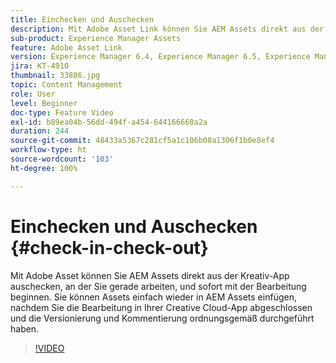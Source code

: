 ```yaml
---
title: Einchecken und Auschecken
description: Mit Adobe Asset Link können Sie AEM Assets direkt aus der Kreativ-App auschecken, an der Sie gerade arbeiten, und sofort mit der Bearbeitung beginnen. Sie können Assets einfach wieder in AEM Assets einfügen, nachdem Sie die Bearbeitung in Ihrer Creative Cloud-App abgeschlossen und die Versionierung und Kommentierung ordnungsgemäß durchgeführt haben.
sub-product: Experience Manager Assets
feature: Adobe Asset Link
version: Experience Manager 6.4, Experience Manager 6.5, Experience Manager as a Cloud Service
jira: KT-4910
thumbnail: 33886.jpg
topic: Content Management
role: User
level: Beginner
doc-type: Feature Video
exl-id: b89ea04b-56dd-494f-a454-644166660a2a
duration: 244
source-git-commit: 48433a5367c281cf5a1c106b08a1306f1b0e8ef4
workflow-type: ht
source-wordcount: '103'
ht-degree: 100%

---
```


# Einchecken und Auschecken {#check-in-check-out}

Mit Adobe Asset können Sie AEM Assets direkt aus der Kreativ-App auschecken, an der Sie gerade arbeiten, und sofort mit der Bearbeitung beginnen. Sie können Assets einfach wieder in AEM Assets einfügen, nachdem Sie die Bearbeitung in Ihrer Creative Cloud-App abgeschlossen und die Versionierung und Kommentierung ordnungsgemäß durchgeführt haben.

>[!VIDEO](https://video.tv.adobe.com/v/33886?quality=12&learn=on)

